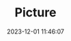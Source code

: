 ---
weight: 1
images:
- /images/edited/106.jpeg
title: Picture
date: 2023-12-01 11:46:07
tags: [luminarneo,work,ILCE-7M3,24.0,dog,person]
---